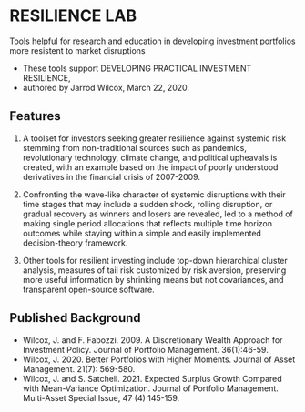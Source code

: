 # RESILIENCE LAB
Tools helpful for research and education in developing investment portfolios more resistent to market disruptions
* These tools support DEVELOPING PRACTICAL INVESTMENT RESILIENCE,
* authored by Jarrod Wilcox, March 22, 2020.

## Features

1.	A toolset for investors seeking greater resilience against systemic risk stemming from non-traditional sources such as pandemics, revolutionary technology, climate change, and political upheavals is created, with an example based on the impact of poorly understood derivatives in the financial crisis of 2007-2009.

2.	Confronting the wave-like character of systemic disruptions with their time stages that may include a sudden shock, rolling disruption, or gradual recovery as winners and losers are revealed, led to a method of making single period allocations that reflects multiple time horizon outcomes while staying within a simple and easily implemented decision-theory framework.

3.	Other tools for resilient investing include top-down hierarchical cluster analysis, measures of tail risk customized by risk aversion, preserving more useful information by shrinking means but not covariances, and transparent open-source software.

## Published Background

* Wilcox, J.  and F. Fabozzi. 2009. A Discretionary Wealth Approach for Investment Policy. Journal of Portfolio Management. 36(1):46-59.
* Wilcox, J. 2020. Better Portfolios with Higher Moments. Journal of Asset Management. 21(7): 569-580.
* Wilcox, J. and S. Satchell. 2021. Expected Surplus Growth Compared with Mean-Variance Optimization.  Journal of Portfolio Management.  Multi-Asset Special Issue, 47 (4) 145-159.
